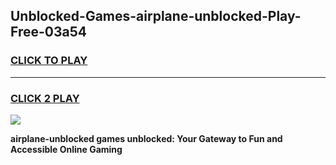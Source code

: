 
## Unblocked-Games-airplane-unblocked-Play-Free-03a54
<h3>
<a href="https://premium76.site?title=airplane-unblocked&ref=12A">CLICK TO PLAY</a></h3>
<hr>

<h3>
<a href="https://premium76.site?title=airplane-unblocked&ref=12A">CLICK 2 PLAY</a>
  
</h3>

<a href="https://premium76.site?title=airplane-unblocked&ref=12A"><img src="https://clearcache.store/games.png"></a>


**airplane-unblocked games unblocked: Your Gateway to Fun and Accessible Online Gaming**
